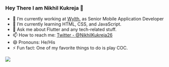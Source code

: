 ### Hey There I am Nikhil Kukreja 👋



- 🔭 I’m currently working at <a href = 'https://www.wylth.com/' target='_blank'>Wylth.</a> as Senior Mobile Application Developer
- 🌱 I’m currently learning HTML, CSS, and JavaScript.
- 💬 Ask me about Flutter and any tech-related stuff.
- 📫 How to reach me: <a href = 'https://twitter.com/NikhilKukreja26'>Twitter - @NikhilKukreja26</a>
- 😄 Pronouns: He/His
- ⚡ Fun fact: One of my favorite things to do is play COC.


<img src = 'https://github-readme-stats.vercel.app/api?username=nikhilkukreja26&&show_icons=true&title_color=ffffff&icon_color=bb2acf&text_color=daf7dc&bg_color=151515'>

